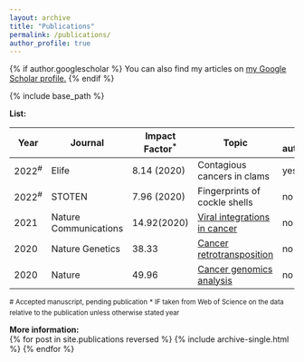 ```yaml
---
layout: archive
title: "Publications"
permalink: /publications/
author_profile: true
---
```


{% if author.googlescholar %}
  You can also find my articles on <u><a href="{{author.googlescholar}}">my Google Scholar profile</a>.</u>
{% endif %}

{% include base_path %}  

**List:**  

| Year  | Journal | Impact Factor<sup>*</sup> | Topic | First authorship |
| ------------- | ------------- | ------------- | ------------- |------------- |
| 2022<sup>#</sup>  | Elife  | 8.14 (2020) | Contagious cancers in clams | yes |
| 2022<sup>#</sup>  | STOTEN  | 7.96 (2020)  | Fingerprints of cockle shells | no |
| 2021  | Nature Communications  | 14.92(2020) | [Viral integrations in cancer](https://albruzos.github.io/publication/2021-10-25-PAPER_NatureCommunications_HeptatitisBintegrations) | no |
| 2020  | Nature Genetics  | 38.33 | [Cancer retrotransposition](https://albruzos.github.io/publication/2020-02-05-PAPER2_NatureGenetics_PCAWG-retrotransposition) | no |
| 2020  | Nature  | 49.96 | [Cancer genomics analysis](https://albruzos.github.io/publication/2020-02-05-PAPER1_Nature_PCAWG) | no |

<sup># Accepted manuscript, pending publication</sup> 
<sup>* IF taken from Web of Science on the data relative to the publication unless otherwise stated year</sup>

**More information:**  
{% for post in site.publications reversed %}
  {% include archive-single.html %}
{% endfor %}
